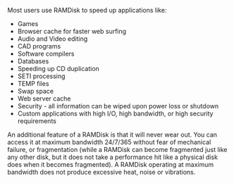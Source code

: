 Most users use RAMDisk to speed up applications like:

- Games
- Browser cache for faster web surfing
- Audio and Video editing
- CAD programs
- Software compilers
- Databases
- Speeding up CD duplication
- SETI processing
- TEMP files
- Swap space
- Web server cache
- Security - all information can be wiped upon power loss or shutdown
- Custom applications with high I/O, high bandwidth, or high security requirements

An additional feature of a RAMDisk is that it will never wear out. You can access it at maximum bandwidth 24/7/365 without fear of mechanical failure, or fragmentation (while a RAMDisk can become fragmented just like any other disk, but it does not take a performance hit like a physical disk does when it becomes fragmented). A RAMDisk operating at maximum bandwidth does not produce excessive heat, noise or vibrations.

